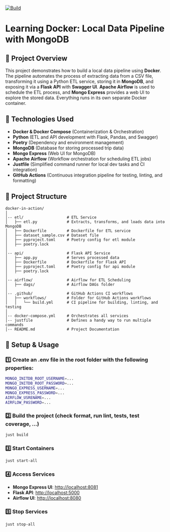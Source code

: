 [![Build](https://github.com/ralucachintoanu/docker-in-action/actions/workflows/build.yml/badge.svg)](https://github.com/ralucachintoanu/docker-in-action/actions/workflows/build.yml)

# Learning Docker: Local Data Pipeline with MongoDB

## 📌 Project Overview

This project demonstrates how to build a local data pipeline using **Docker**. The pipeline automates the process of extracting data from a CSV file, transforming it using a Python ETL service, storing it in **MongoDB**, and exposing it via a **Flask API** with **Swagger UI**. **Apache Airflow** is used to schedule the ETL process, and **Mongo Express** provides a web UI to explore the stored data. Everything runs in its own separate Docker container.

## 🚀 Technologies Used

- **Docker & Docker Compose** (Containerization & Orchestration)
- **Python** (ETL and API development with Flask, Pandas, and Swagger)
- **Poetry** (Dependency and environment management)
- **MongoDB** (Database for storing processed trip data)
- **Mongo Express** (Web UI for MongoDB)
- **Apache Airflow** (Workflow orchestration for scheduling ETL jobs)
- **Justfile** (Simplified command runner for local dev tasks and CI integration)
- **GitHub Actions** (Continuous integration pipeline for testing, linting, and formatting)

## 📂 Project Structure

```
docker-in-action/
│
│-- etl/                   # ETL Service
│   ├── etl.py             # Extracts, transforms, and loads data into MongoDB
│   ├── Dockerfile         # Dockerfile for ETL service
│   ├── dataset_sample.csv # Dataset file
│   ├── pyproject.toml     # Poetry config for etl module
│   ├── poetry.lock
│
│-- api/                   # Flask API Service
│   ├── app.py             # Serves processed data
│   ├── Dockerfile         # Dockerfile for Flask API
│   ├── pyproject.toml     # Poetry config for api module
│   ├── poetry.lock
│
│-- airflow/               # Airflow for ETL Scheduling
│   ├── dags/              # Airflow DAGs folder
│
│-- .github/               # GitHub Actions CI workflows
│   ├── workflows/         # Folder for GitHub Actions workflows
│   │   └── build.yml      # CI pipeline for building, linting, and testing
│
│-- docker-compose.yml     # Orchestrates all services
│-- justfile               # Defines a handy way to run multiple commands
│-- README.md              # Project Documentation
```

## 🔧 Setup & Usage

### 1️⃣ Create an .env file in the root folder with the following properties:

```sh
MONGO_INITDB_ROOT_USERNAME=...
MONGO_INITDB_ROOT_PASSWORD=...
MONGO_EXPRESS_USERNAME=...
MONGO_EXPRESS_PASSWORD=...
AIRFLOW_USRENAME=...
AIRFLOW_PASSWORD=...
```

### 2️⃣ Build the project (check format, run lint, tests, test coverage, ...)

```sh
just build
```

### 3️⃣ Start Containers

```sh
just start-all
```

### 4️⃣ Access Services

- **Mongo Express UI**: [http://localhost:8081](http://localhost:8081)
- **Flask API**: [http://localhost:5000](http://localhost:5000)
- **Airflow UI**: [http://localhost:8080](http://localhost:8080)

### 5️⃣ Stop Services

```sh
just stop-all
```
